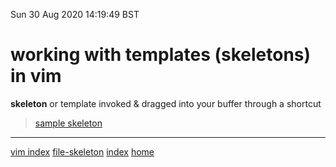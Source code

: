 Sun 30 Aug 2020 14:19:49 BST

# working with templates (skeletons) in vim

**skeleton** or template invoked & dragged into your buffer through a shortcut

>[sample skeleton](./skeleton.md) 
___
[vim index](./vi-index.md)
[file-skeleton](https://vim.fandom.com/wiki/Use_eval_to_create_dynamic_templates)
[index](./index-file.md)
[home](./home.md) 

